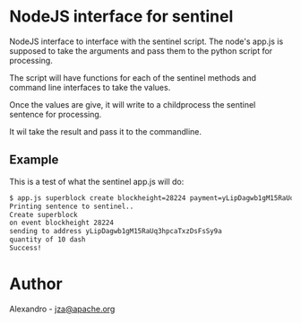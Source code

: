 NodeJS interface for sentinel
=============================

NodeJS interface to interface with the sentinel script. 
The node's app.js is supposed to take the arguments and 
pass them to the python script for processing. 

The script will have functions for each of the sentinel 
methods and command line interfaces to take the values. 

Once the values are give, it will write to a childprocess
the sentinel sentence for processing.

It wil take the result and pass it to the commandline.

Example
-------
This is a test of what the sentinel app.js will do:

```sh
$ app.js superblock create blockheight=28224 payment=yLipDagwb1gM15RaUq3hpcaTxzDsFsSy9a=100
Printing sentence to sentinel.. 
Create superblock
on event blockheight 28224 
sending to address yLipDagwb1gM15RaUq3hpcaTxzDsFsSy9a
quantity of 10 dash
Success!
```

Author
=====
Alexandro - jza@apache.org
